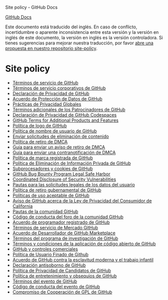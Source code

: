Site policy - GitHub Docs

[](/es)[GitHub Docs](/es)

Este documento está traducido del inglés. En caso de conflicto, incertidumbre o aparente inconsistencia entre esta versión y la versión en inglés de este documento, la versión en inglés es la versión controladora. Si tienes sugerencias para mejorar nuestra traducción, por favor [abre una propuesta en nuestro repositorio site-policy](https://github.com/github/site-policy/issues).

Site policy
==========

* [Términos de servicio de GitHub](/es/github/site-policy/github-terms-of-service)
* [Términos de servicio corporativos de GitHub](/es/github/site-policy/github-corporate-terms-of-service)
* [Declaración de Privacidad de GitHub](/es/github/site-policy/github-privacy-statement)
* [Acuerdo de Protección de Datos de GitHub](/es/github/site-policy/github-data-protection-agreement)
* [Prácticas de Privacidad Globales](/es/github/site-policy/global-privacy-practices)
* [Términos adicionales de los Patrocinadores de GitHub](/es/github/site-policy/github-sponsors-additional-terms)
* [Declaración de Privacidad de GitHub Codespaces](/es/github/site-policy/github-codespaces-privacy-statement)
* [GitHub Terms for Additional Products and Features](/es/github/site-policy/github-terms-for-additional-products-and-features)
* [Política de logo de GitHub](/es/github/site-policy/github-logo-policy)
* [Política de nombre de usuario de GitHub](/es/github/site-policy/github-username-policy)
* [Enviar solicitudes de eliminación de contenido](/es/github/site-policy/submitting-content-removal-requests)
* [Política de retiro de DMCA](/es/github/site-policy/dmca-takedown-policy)
* [Guía para enviar un aviso de retiro de DMCA](/es/github/site-policy/guide-to-submitting-a-dmca-takedown-notice)
* [Guía para enviar una contranotificación de DMCA](/es/github/site-policy/guide-to-submitting-a-dmca-counter-notice)
* [Política de marca registrada de GitHub](/es/github/site-policy/github-trademark-policy)
* [Política de Eliminación de Información Privada de GitHub](/es/github/site-policy/github-private-information-removal-policy)
* [Subprocesadores y cookies de GitHub](/es/github/site-policy/github-subprocessors-and-cookies)
* [GitHub Bug Bounty Program Legal Safe Harbor](/es/github/site-policy/github-bug-bounty-program-legal-safe-harbor)
* [Coordinated Disclosure of Security Vulnerabilities](/es/github/site-policy/coordinated-disclosure-of-security-vulnerabilities)
* [Pautas para las solicitudes legales de los datos del usuario](/es/github/site-policy/guidelines-for-legal-requests-of-user-data)
* [Política de retiro gubernamental de GitHub](/es/github/site-policy/github-government-takedown-policy)
* [Políticas de uso aceptable de GitHub](/es/github/site-policy/github-acceptable-use-policies)
* [Aviso de GitHub acerca de la Ley de Privacidad del Consumidor de California](/es/github/site-policy/githubs-notice-about-the-california-consumer-privacy-act)
* [Pautas de la comunidad GitHub](/es/github/site-policy/github-community-guidelines)
* [Código de conducta del foro de la comunidad GitHub](/es/github/site-policy/github-community-forum-code-of-conduct)
* [Acuerdo de programador registrado de GitHub](/es/github/site-policy/github-registered-developer-agreement)
* [Términos de servicio de Mercado GitHub](/es/github/site-policy/github-marketplace-terms-of-service)
* [Acuerdo de Desarrollador de GitHub Marketplace](/es/github/site-policy/github-marketplace-developer-agreement)
* [Términos del programa de investigación de GitHub](/es/github/site-policy/github-research-program-terms)
* [Términos y condiciones de la aplicación de código abierto de GitHub](/es/github/site-policy/github-open-source-applications-terms-and-conditions)
* [GitHub y controles comerciales](/es/github/site-policy/github-and-trade-controls)
* [Política de Usuario Finado de Github](/es/github/site-policy/github-deceased-user-policy)
* [Acuerdo de GitHub contra la esclavitud moderna y el trabajo infantil](/es/github/site-policy/github-statement-against-modern-slavery-and-child-labor)
* [Declaración antisoborno de GitHub](/es/github/site-policy/github-anti-bribery-statement)
* [Política de Privacidad de Candidatos de GitHub](/es/github/site-policy/github-candidate-privacy-policy)
* [Política de entretenimiento y obsequios de GitHub](/es/github/site-policy/github-gifts-and-entertainment-policy)
* [Términos del evento de GitHub](/es/github/site-policy/github-event-terms)
* [Código de conducta del evento de GitHub](/es/github/site-policy/github-event-code-of-conduct)
* [Compromiso de Cooperación de GPL de GitHub](/es/github/site-policy/github-gpl-cooperation-commitment)
